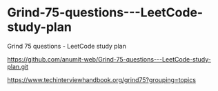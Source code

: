 # Grind-75-questions---LeetCode-study-plan
Grind 75 questions - LeetCode study plan


https://github.com/anumit-web/Grind-75-questions---LeetCode-study-plan.git

https://www.techinterviewhandbook.org/grind75?grouping=topics
